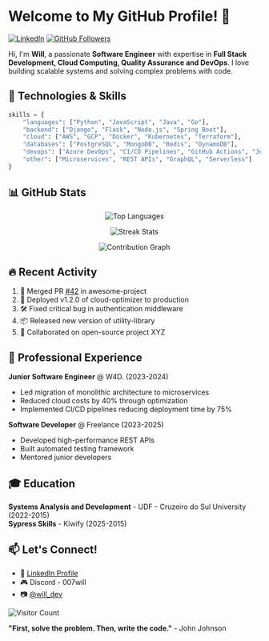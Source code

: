 # Welcome to My GitHub Profile! 👋

[![LinkedIn](https://img.shields.io/badge/LinkedIn-0077B5?style=for-the-badge&logo=linkedin&logoColor=white)](https://br.linkedin.com/in/007will)
[![GitHub Followers](https://img.shields.io/github/followers/007will?label=Follow&style=for-the-badge)](https://github.com/007will?tab=followers)

Hi, I'm **Will**, a passionate **Software Engineer** with expertise in **Full Stack Development, Cloud Computing, Quality Assurance and DevOps**. I love building scalable systems and solving complex problems with code.

## 🚀 Technologies & Skills

```python
skills = {
    "languages": ["Python", "JavaScript", "Java", "Go"],
    "backend": ["Django", "Flask", "Node.js", "Spring Boot"],
    "cloud": ["AWS", "GCP", "Docker", "Kubernetes", "Terraform"],
    "databases": ["PostgreSQL", "MongoDB", "Redis", "DynamoDB"],
    "devops": ["Azure DevOps", "CI/CD Pipelines", "GitHub Actions", "Jenkins", "ArgoCD"],
    "other": ["Microservices", "REST APIs", "GraphQL", "Serverless"]
}
```

## 📊 GitHub Stats

<div align="center">
  
  ![Top Languages](https://github-readme-stats.vercel.app/api/top-langs/?username=007will&layout=compact&theme=radical&hide_border=true)
  
  ![Streak Stats](https://streak-stats.demolab.com/?user=007will&theme=radical&hide_border=true)
  
  ![Contribution Graph](https://activity-graph.herokuapp.com/graph?username=007will&theme=react-dark&hide_border=true&area=true)
</div>

## 🔥 Recent Activity

<!--START_SECTION:activity-->
1. 🎉 Merged PR [#42](https://github.com/007will/awesome-project/pull/42) in awesome-project
2. 🚀 Deployed v1.2.0 of cloud-optimizer to production
3. 🛠️ Fixed critical bug in authentication middleware
4. 📦 Released new version of utility-library
5. 👥 Collaborated on open-source project XYZ
<!--END_SECTION:activity-->

## 💼 Professional Experience

**Junior Software Engineer** @ W4D. (2023-2024)  
- Led migration of monolithic architecture to microservices
- Reduced cloud costs by 40% through optimization
- Implemented CI/CD pipelines reducing deployment time by 75%

**Software Developer** @ Freelance (2023-2025)  
- Developed high-performance REST APIs
- Built automated testing framework
- Mentored junior developers

## 🎓 Education

**Systems Analysis and Development** - UDF - Cruzeiro do Sul University (2022-2015)  
**Sypress Skills** - Kiwify (2025-2015)

## 📫 Let's Connect!

- 💼 [LinkedIn Profile](https://br.linkedin.com/in/007will)
- 🎮 Discord - 007will
- 📷 [@will_dev](https://www.instagram.com/willams.dev)

![Visitor Count](https://komarev.com/ghpvc/?username=007will&label=Profile%20Views&color=blueviolet&style=flat)

**"First, solve the problem. Then, write the code."** - John Johnson
